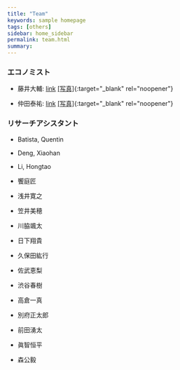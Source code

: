 ```yaml
---
title: "Team"
keywords: sample homepage
tags: [others]
sidebar: home_sidebar
permalink: team.html
summary:
---
```


### エコノミスト

- 藤井大輔: [link](https://sites.google.com/site/fujii0622/home) [[写真]](./files/DaisukeFujii.jpg){:target="_blank" rel="noopener"}

- 仲田泰祐: [link](https://sites.google.com/site/taisukenakata/) [[写真]](./files/TaisukeNakata.jpg){:target="_blank" rel="noopener"}

<!-- - 砂川武貴 (プロジェクトの技術的サポート): [link](https://tkksnk.github.io/) -->


### リサーチアシスタント

- Batista, Quentin

- Deng, Xiaohan

- Li, Hongtao

- 饗庭匠

- 浅井寛之

- 笠井美穂

- 川脇颯太

- 日下翔貴

- 久保田紘行

- 佐武恵梨

- 渋谷春樹

- 高倉一真

- 別府正太郎

- 前田湧太

- 眞智恒平

- 森公毅
